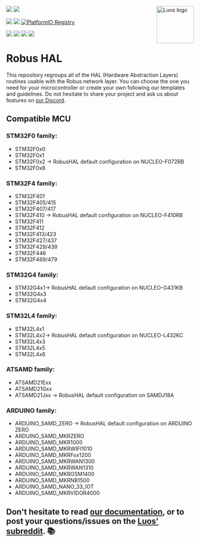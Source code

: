 <a href="https://luos.io"><img src="https://uploads-ssl.webflow.com/601a78a2b5d030260a40b7ad/603e0cc45afbb50963aa85f2_Gif%20noir%20rect.gif" alt="Luos logo" title="Luos" align="right" height="100" /></a>

![](https://github.com/Luos-io/luos_engine/actions/workflows/build.yml/badge.svg)
[![](https://img.shields.io/github/license/Luos-io/Luos)](https://github.com/Luos-io/luos_engine/blob/master/LICENSE)

[![](https://img.shields.io/badge/Luos-Documentation-34A3B4)](https://www.luos.io)
[![](http://certified.luos.io)](https://luos.io)
[![PlatformIO Registry](https://badges.registry.platformio.org/packages/luos/library/luos_engine.svg)](https://registry.platformio.org/libraries/luos_engine/luos_engine)

[![](https://img.shields.io/discord/902486791658041364?label=Discord&logo=discord&style=social)](http://bit.ly/JoinLuosDiscord)
[![](https://img.shields.io/reddit/subreddit-subscribers/Luos?style=social)](https://www.reddit.com/r/Luos)
[![](https://img.shields.io/twitter/url/http/shields.io.svg?style=social)](https://twitter.com/intent/tweet?text=Unleash%20electronic%20devices%20as%20microservices%20thanks%20to%20Luos&https://luos.io&via=Luos_io&hashtags=embeddedsystems,electronics,microservices,api)
[![](https://img.shields.io/badge/LinkedIn-Share-0077B5?style=social&logo=linkedin)](https://www.linkedin.com/sharing/share-offsite/?url=https%3A%2F%2Fgithub.com%2Fluos-io)

# Robus HAL

This repository regroups all of the HAL (Hardware Abstraction Layers) routines usable with the Robus network layer.
You can choose the one you need for your microcontroller or create your own following our templates and guidelines.
Do not hesitate to share your project and ask us about features on [our Discord](http://bit.ly/JoinLuosDiscord).


## Compatible MCU

### STM32F0 family:
- STM32F0x0
- STM32F0x1
- STM32F0x2 -> RobusHAL default configuration on NUCLEO-F072RB
- STM32F0x8

### STM32F4 family:
- STM32F401
- STM32F405/415
- STM32F407/417
- STM32F410 -> RobusHAL default configuration on NUCLEO-F410RB
- STM32F411
- STM32F412
- STM32F413/423
- STM32F427/437
- STM32F429/439
- STM32F446
- STM32F469/479

### STM32G4 family:
- STM32G4x1->  RobusHAL default configuration on NUCLEO-G431KB
- STM32G4x3
- STM32G4x4

### STM32L4 family:
- STM32L4x1
- STM32L4x2-> RobusHAL default configuration on NUCLEO-L432KC
- STM32L4x3
- STM32L4x5
- STM32L4x6

### ATSAMD family:
- ATSAMD21Exx
- ATSAMD21Gxx
- ATSAMD21Jxx -> RobusHAL default configuration on SAMDJ18A

### ARDUINO family:
- ARDUINO_SAMD_ZERO -> RobusHAL default configuration on ARDUINO ZERO
- ARDUINO_SAMD_MKRZERO
- ARDUINO_SAMD_MKR1000
- ARDUINO_SAMD_MKRWIFI1010
- ARDUINO_SAMD_MKRFox1200
- ARDUINO_SAMD_MKRWAN1300
- ARDUINO_SAMD_MKRWAN1310
- ARDUINO_SAMD_MKRGSM1400
- ARDUINO_SAMD_MKRNB1500
- ARDUINO_SAMD_NANO_33_IOT
- ARDUINO_SAMD_MKRVIDOR4000


## Don't hesitate to read [our documentation](https://www.luos.io), or to post your questions/issues on the [Luos' subreddit](https://www.reddit.com/r/luos_engine). :books:

